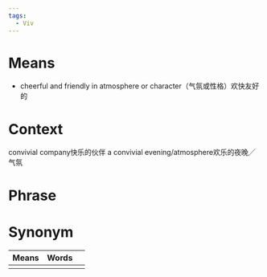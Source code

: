 ```yaml
---
tags:
  - Viv
---
```

# Means
- cheerful and friendly in atmosphere or character（气氛或性格）欢快友好的
# Context
convivial company快乐的伙伴
a convivial evening/atmosphere欢乐的夜晚╱气氛
# Phrase

# Synonym
| Means | Words |     |
| ----- | ----- | --- |
|       |       |     |
